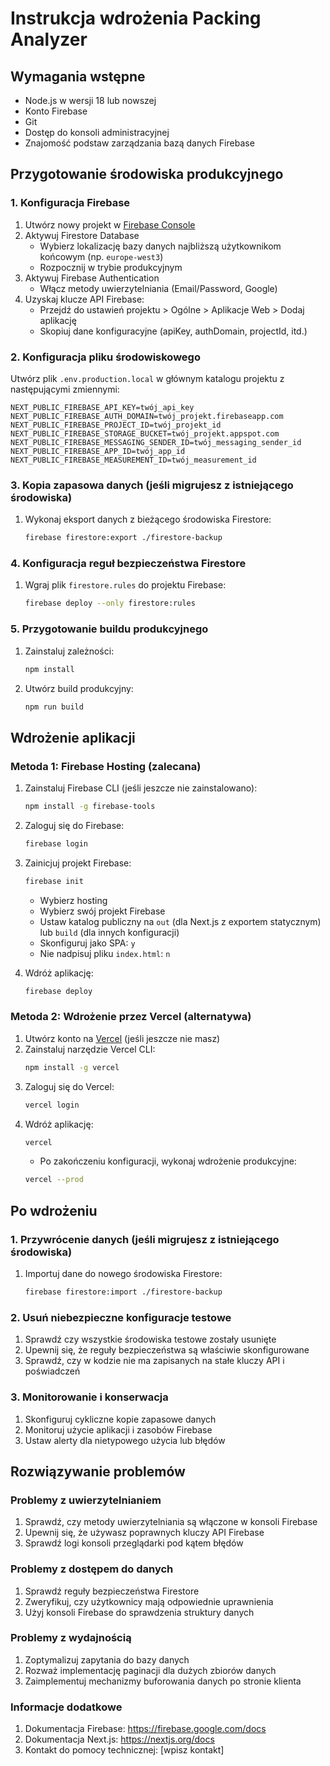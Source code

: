 # Instrukcja wdrożenia Packing Analyzer

## Wymagania wstępne
- Node.js w wersji 18 lub nowszej
- Konto Firebase
- Git
- Dostęp do konsoli administracyjnej
- Znajomość podstaw zarządzania bazą danych Firebase

## Przygotowanie środowiska produkcyjnego

### 1. Konfiguracja Firebase
1. Utwórz nowy projekt w [Firebase Console](https://console.firebase.google.com/)
2. Aktywuj Firestore Database
   - Wybierz lokalizację bazy danych najbliższą użytkownikom końcowym (np. `europe-west3`)
   - Rozpocznij w trybie produkcyjnym
3. Aktywuj Firebase Authentication
   - Włącz metody uwierzytelniania (Email/Password, Google)
4. Uzyskaj klucze API Firebase:
   - Przejdź do ustawień projektu > Ogólne > Aplikacje Web > Dodaj aplikację
   - Skopiuj dane konfiguracyjne (apiKey, authDomain, projectId, itd.)

### 2. Konfiguracja pliku środowiskowego
Utwórz plik `.env.production.local` w głównym katalogu projektu z następującymi zmiennymi:

```
NEXT_PUBLIC_FIREBASE_API_KEY=twój_api_key
NEXT_PUBLIC_FIREBASE_AUTH_DOMAIN=twój_projekt.firebaseapp.com
NEXT_PUBLIC_FIREBASE_PROJECT_ID=twój_projekt_id
NEXT_PUBLIC_FIREBASE_STORAGE_BUCKET=twój_projekt.appspot.com
NEXT_PUBLIC_FIREBASE_MESSAGING_SENDER_ID=twój_messaging_sender_id
NEXT_PUBLIC_FIREBASE_APP_ID=twój_app_id
NEXT_PUBLIC_FIREBASE_MEASUREMENT_ID=twój_measurement_id
```

### 3. Kopia zapasowa danych (jeśli migrujesz z istniejącego środowiska)
1. Wykonaj eksport danych z bieżącego środowiska Firestore:
   ```bash
   firebase firestore:export ./firestore-backup
   ```

### 4. Konfiguracja reguł bezpieczeństwa Firestore
1. Wgraj plik `firestore.rules` do projektu Firebase:
   ```bash
   firebase deploy --only firestore:rules
   ```

### 5. Przygotowanie buildu produkcyjnego
1. Zainstaluj zależności:
   ```bash
   npm install
   ```
2. Utwórz build produkcyjny:
   ```bash
   npm run build
   ```

## Wdrożenie aplikacji

### Metoda 1: Firebase Hosting (zalecana)
1. Zainstaluj Firebase CLI (jeśli jeszcze nie zainstalowano):
   ```bash
   npm install -g firebase-tools
   ```
2. Zaloguj się do Firebase:
   ```bash
   firebase login
   ```
3. Zainicjuj projekt Firebase:
   ```bash
   firebase init
   ```
   - Wybierz hosting
   - Wybierz swój projekt Firebase
   - Ustaw katalog publiczny na `out` (dla Next.js z exportem statycznym) lub `build` (dla innych konfiguracji)
   - Skonfiguruj jako SPA: `y`
   - Nie nadpisuj pliku `index.html`: `n`

4. Wdróż aplikację:
   ```bash
   firebase deploy
   ```

### Metoda 2: Wdrożenie przez Vercel (alternatywa)
1. Utwórz konto na [Vercel](https://vercel.com) (jeśli jeszcze nie masz)
2. Zainstaluj narzędzie Vercel CLI:
   ```bash
   npm install -g vercel
   ```
3. Zaloguj się do Vercel:
   ```bash
   vercel login
   ```
4. Wdróż aplikację:
   ```bash
   vercel
   ```
   - Po zakończeniu konfiguracji, wykonaj wdrożenie produkcyjne:
   ```bash
   vercel --prod
   ```

## Po wdrożeniu

### 1. Przywrócenie danych (jeśli migrujesz z istniejącego środowiska)
1. Importuj dane do nowego środowiska Firestore:
   ```bash
   firebase firestore:import ./firestore-backup
   ```

### 2. Usuń niebezpieczne konfiguracje testowe
1. Sprawdź czy wszystkie środowiska testowe zostały usunięte
2. Upewnij się, że reguły bezpieczeństwa są właściwie skonfigurowane
3. Sprawdź, czy w kodzie nie ma zapisanych na stałe kluczy API i poświadczeń

### 3. Monitorowanie i konserwacja
1. Skonfiguruj cykliczne kopie zapasowe danych
2. Monitoruj użycie aplikacji i zasobów Firebase
3. Ustaw alerty dla nietypowego użycia lub błędów

## Rozwiązywanie problemów

### Problemy z uwierzytelnianiem
1. Sprawdź, czy metody uwierzytelniania są włączone w konsoli Firebase
2. Upewnij się, że używasz poprawnych kluczy API Firebase
3. Sprawdź logi konsoli przeglądarki pod kątem błędów

### Problemy z dostępem do danych
1. Sprawdź reguły bezpieczeństwa Firestore
2. Zweryfikuj, czy użytkownicy mają odpowiednie uprawnienia
3. Użyj konsoli Firebase do sprawdzenia struktury danych

### Problemy z wydajnością
1. Zoptymalizuj zapytania do bazy danych
2. Rozważ implementację paginacji dla dużych zbiorów danych
3. Zaimplementuj mechanizmy buforowania danych po stronie klienta

### Informacje dodatkowe
1. Dokumentacja Firebase: https://firebase.google.com/docs
2. Dokumentacja Next.js: https://nextjs.org/docs
3. Kontakt do pomocy technicznej: [wpisz kontakt] 